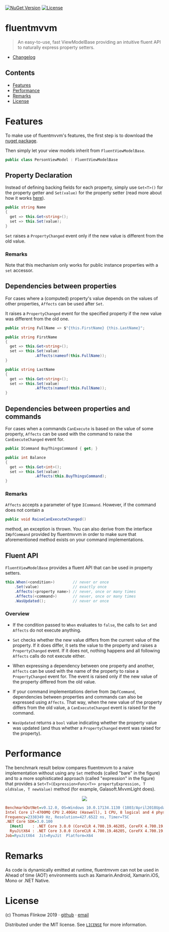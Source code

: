 [![NuGet Version](https://img.shields.io/nuget/v/fluentmvvm)](https://www.nuget.org/packages/fluentmvvm/)
[![License](https://img.shields.io/github/license/flinkow/fluentmvvm)](https://github.com/flinkow/fluentmvvm/blob/master/LICENSE)

# fluentmvvm

> An easy-to-use, fast ViewModelBase providing an intuitive fluent API to naturally express property setters.

- [Changelog](https://github.com/flinkow/fluentmvvm#changelog)

## Contents

- [Features](https://github.com/flinkow/fluentmvvm#viewmodel-definition)
- [Performance](https://github.com/flinkow/fluentmvvm#property-declaration)
- [Remarks](https://github.com/flinkow/fluentmvvm#remarks)
- [License](https://github.com/flinkow/fluentmvvm#license)

# Features

To make use of fluentmvvm's features, the first step is to download the [nuget package](https://www.nuget.org/packages/fluentmvvm/).

Then simply let your view models inherit from `FluentViewModelBase`.

```csharp
public class PersonViewModel : FluentViewModelBase
```

## Property Declaration

Instead of defining backing fields for each property, simply use `Get<T>()` for the property getter and `Set(value)` for the property setter (read more about how it works [here](https://github.com/flinkow/fluentmvvm#howitworks)).

```csharp
public string Name
{
  get => this.Get<string>();
  set => this.Set(value);
}
```

`Set` raises a `PropertyChanged` event only if the new value is different from the old value.

### Remarks

Note that this mechanism only works for public instance properties with a `set` accessor.

## Dependencies between properties

For cases where a (computed) property's value depends on the values of other properties, `Affects` can be used after `Set`.

It raises a `PropertyChanged` event for the specified property if the new value was different from the old one.

```csharp
public string FullName => $"{this.FirstName} {this.LastName}";

public string FirstName
{
  get => this.Get<string>();
  set => this.Set(value)
             .Affects(nameof(this.FullName));
}

public string LastName
{
  get => this.Get<string>();
  set => this.Set(value)
             .Affects(nameof(this.FullName));
}
```

## Dependencies between properties and commands
For cases when a commands `CanExecute` is based on the value of some property, `Affects` can be used with the command to raise the `CanExecuteChanged` event for.

```csharp
public ICommand BuyThingsCommand { get; }

public int Balance
{
  get => this.Get<int>();
  set => this.Set(value)
             .Affects(this.BuyThingsCommand);
}
```

### Remarks

`Affects` accepts a parameter of type `ICommand`. However, if the command does not contain a

```csharp
public void RaiseCanExecuteChanged()
```

method, an exception is thrown. You can also derive from the interface `IWpfCommand` provided by fluentmvvm in order to make sure that aforementioned method exists on your command implementations.

## Fluent API

`FluentViewModelBase` provides a fluent API that can be used in property setters.

```csharp
this.When(<condition>)        // never or once
    .Set(value)               // exactly once
    .Affects(<property name>) // never, once or many times
    .Affects(<command>)       // never, once or many times
    .WasUpdated();            // never or once
```

### Overview

- If the condition passed to `When` evaluates to `false`, the calls to `Set` and `Affects` do not execute anything.

- `Set` checks whether the new value differs from the current value of the property. If it does differ, it sets the value to the property and raises a `PropertyChanged` event. If it does not, nothing happens and all following `Affects` calls do not execute either.

- When expressing a dependency between one property and another, `Affects` can be used with the name of the property to raise a `PropertyChanged` event for. The event is raised only if the new value of the property differed from the old value.

- If your command implementations derive from `IWpfCommand`, dependencies between properties and commands can also be expressed using `Affects`. That way, when the new value of the property differs from the old value, a `CanExecuteChanged` event is raised for the command.

- `WasUpdated` returns a `bool` value indicating whether the property value was updated (and thus whether a `PropertyChanged` event was raised for the property).

# Performance

The benchmark result below compares fluentmvvm to a naive implementation without using any `Set` methods (called "bare" in the figure) and to a more sophisticated approach (called "expression" in the figure) that provides a `Set<T>(Expression<Func<T>> propertyExpression, T oldValue, T newValue)` method (for example, Galasoft.MvvmLight does).

<p align="center">
  <img src="https://github.com/flinkow/fluentmvvm/blob/master/LICENSE/performance.png" />
</p>

```ini
BenchmarkDotNet=v0.12.0, OS=Windows 10.0.17134.1130 (1803/April2018Update/Redstone4)
Intel Core i7-4700MQ CPU 2.40GHz (Haswell), 1 CPU, 8 logical and 4 physical cores
Frequency=2338349 Hz, Resolution=427.6522 ns, Timer=TSC
.NET Core SDK=3.0.100
  [Host]    : .NET Core 3.0.0 (CoreCLR 4.700.19.46205, CoreFX 4.700.19.46214), X64 RyuJIT
  RyuJitX64 : .NET Core 3.0.0 (CoreCLR 4.700.19.46205, CoreFX 4.700.19.46214), X64 RyuJIT
Job=RyuJitX64  Jit=RyuJit  Platform=X64  
```

# Remarks
As code is dynamically emitted at runtime, fluentmvvm can not be used in Ahead of time (AOT) environments such as Xamarin.Android, Xamarin.iOS, Mono or .NET Native.

# License

(c) Thomas Flinkow 2019 · [github](https://github.com/flinkow) · [email](flinkow@thomas-flinkow.de)

Distributed under the MIT license. See [`LICENSE`](https://github.com/flinkow/fluentmvvm/blob/master/LICENSE) for more information.
